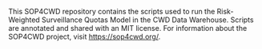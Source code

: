 This SOP4CWD repository contains the scripts used to run the Risk-Weighted Surveillance Quotas Model in the CWD Data Warehouse. Scripts are annotated and shared with an MIT license. For information about the SOP4CWD project, visit https://sop4cwd.org/.
